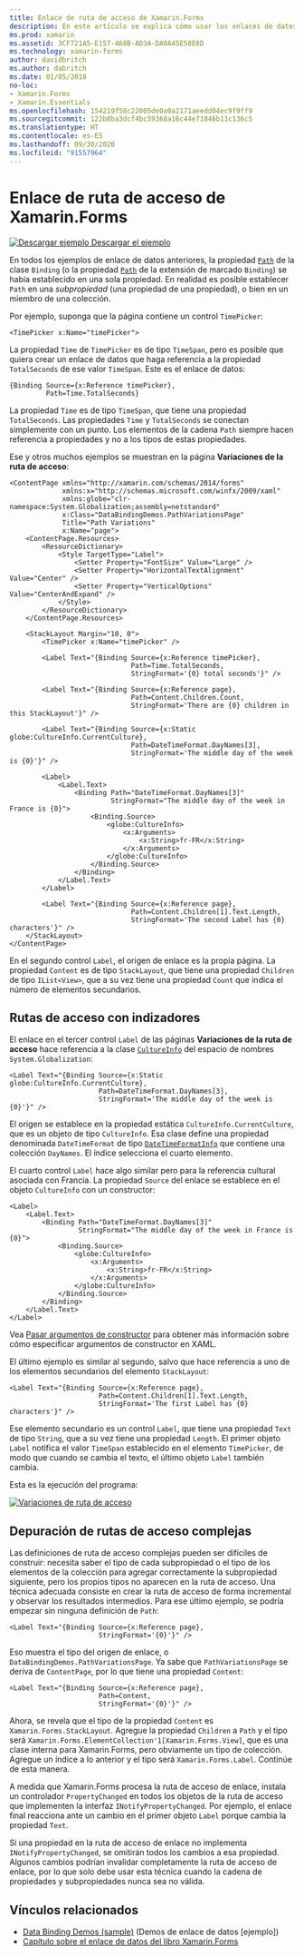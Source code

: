 ```yaml
---
title: Enlace de ruta de acceso de Xamarin.Forms
description: En este artículo se explica cómo usar los enlaces de datos de Xamarin.Forms para acceder a subpropiedades y miembros de colección con la propiedad Path de la clase Binding.
ms.prod: xamarin
ms.assetid: 3CF721A5-E157-468B-AD3A-DA0A45E58E8D
ms.technology: xamarin-forms
author: davidbritch
ms.author: dabritch
ms.date: 01/05/2018
no-loc:
- Xamarin.Forms
- Xamarin.Essentials
ms.openlocfilehash: 154219f58c22005de0a0a2171aeedd04ec9f9ff9
ms.sourcegitcommit: 122b8ba3dcf4bc59368a16c44e71846b11c136c5
ms.translationtype: HT
ms.contentlocale: es-ES
ms.lasthandoff: 09/30/2020
ms.locfileid: "91557964"
---
```

# <a name="no-locxamarinforms-binding-path"></a>Enlace de ruta de acceso de Xamarin.Forms

[![Descargar ejemplo](~/media/shared/download.png) Descargar el ejemplo](https://docs.microsoft.com/samples/xamarin/xamarin-forms-samples/databindingdemos)

En todos los ejemplos de enlace de datos anteriores, la propiedad [`Path`](xref:Xamarin.Forms.Binding.Path) de la clase `Binding` (o la propiedad [`Path`](xref:Xamarin.Forms.Xaml.BindingExtension.Path) de la extensión de marcado `Binding`) se había establecido en una sola propiedad. En realidad es posible establecer `Path` en una *subpropiedad* (una propiedad de una propiedad), o bien en un miembro de una colección.

Por ejemplo, suponga que la página contiene un control `TimePicker`:

```xaml
<TimePicker x:Name="timePicker">
```

La propiedad `Time` de `TimePicker` es de tipo `TimeSpan`, pero es posible que quiera crear un enlace de datos que haga referencia a la propiedad `TotalSeconds` de ese valor `TimeSpan`. Este es el enlace de datos:

```xaml
{Binding Source={x:Reference timePicker},
         Path=Time.TotalSeconds}
```

La propiedad `Time` es de tipo `TimeSpan`, que tiene una propiedad `TotalSeconds`. Las propiedades `Time` y `TotalSeconds` se conectan simplemente con un punto. Los elementos de la cadena `Path` siempre hacen referencia a propiedades y no a los tipos de estas propiedades.

Ese y otros muchos ejemplos se muestran en la página **Variaciones de la ruta de acceso**:

```xaml
<ContentPage xmlns="http://xamarin.com/schemas/2014/forms"
             xmlns:x="http://schemas.microsoft.com/winfx/2009/xaml"
             xmlns:globe="clr-namespace:System.Globalization;assembly=netstandard"
             x:Class="DataBindingDemos.PathVariationsPage"
             Title="Path Variations"
             x:Name="page">
    <ContentPage.Resources>
        <ResourceDictionary>
            <Style TargetType="Label">
                <Setter Property="FontSize" Value="Large" />
                <Setter Property="HorizontalTextAlignment" Value="Center" />
                <Setter Property="VerticalOptions" Value="CenterAndExpand" />
            </Style>
        </ResourceDictionary>
    </ContentPage.Resources>

    <StackLayout Margin="10, 0">
        <TimePicker x:Name="timePicker" />

        <Label Text="{Binding Source={x:Reference timePicker},
                              Path=Time.TotalSeconds,
                              StringFormat='{0} total seconds'}" />

        <Label Text="{Binding Source={x:Reference page},
                              Path=Content.Children.Count,
                              StringFormat='There are {0} children in this StackLayout'}" />

        <Label Text="{Binding Source={x:Static globe:CultureInfo.CurrentCulture},
                              Path=DateTimeFormat.DayNames[3],
                              StringFormat='The middle day of the week is {0}'}" />

        <Label>
            <Label.Text>
                <Binding Path="DateTimeFormat.DayNames[3]"
                         StringFormat="The middle day of the week in France is {0}">
                    <Binding.Source>
                        <globe:CultureInfo>
                            <x:Arguments>
                                <x:String>fr-FR</x:String>
                            </x:Arguments>
                        </globe:CultureInfo>
                    </Binding.Source>
                </Binding>
            </Label.Text>
        </Label>

        <Label Text="{Binding Source={x:Reference page},
                              Path=Content.Children[1].Text.Length,
                              StringFormat='The second Label has {0} characters'}" />
    </StackLayout>
</ContentPage>
```

En el segundo control `Label`, el origen de enlace es la propia página. La propiedad `Content` es de tipo `StackLayout`, que tiene una propiedad `Children` de tipo `IList<View>`, que a su vez tiene una propiedad `Count` que indica el número de elementos secundarios.

## <a name="paths-with-indexers"></a>Rutas de acceso con indizadores

El enlace en el tercer control `Label` de las páginas **Variaciones de la ruta de acceso** hace referencia a la clase [`CultureInfo`](xref:System.Globalization.CultureInfo) del espacio de nombres `System.Globalization`:

```xaml
<Label Text="{Binding Source={x:Static globe:CultureInfo.CurrentCulture},
                      Path=DateTimeFormat.DayNames[3],
                      StringFormat='The middle day of the week is {0}'}" />
```

El origen se establece en la propiedad estática `CultureInfo.CurrentCulture`, que es un objeto de tipo `CultureInfo`. Esa clase define una propiedad denominada `DateTimeFormat` de tipo [`DateTimeFormatInfo`](xref:System.Globalization.DateTimeFormatInfo) que contiene una colección `DayNames`. El índice selecciona el cuarto elemento.

El cuarto control `Label` hace algo similar pero para la referencia cultural asociada con Francia. La propiedad `Source` del enlace se establece en el objeto `CultureInfo` con un constructor:

```xaml
<Label>
    <Label.Text>
        <Binding Path="DateTimeFormat.DayNames[3]"
                 StringFormat="The middle day of the week in France is {0}">
            <Binding.Source>
                <globe:CultureInfo>
                    <x:Arguments>
                        <x:String>fr-FR</x:String>
                    </x:Arguments>
                </globe:CultureInfo>
            </Binding.Source>
        </Binding>
    </Label.Text>
</Label>
```

Vea [Pasar argumentos de constructor](~/xamarin-forms/xaml/passing-arguments.md#passing-constructor-arguments) para obtener más información sobre cómo especificar argumentos de constructor en XAML.

El último ejemplo es similar al segundo, salvo que hace referencia a uno de los elementos secundarios del elemento `StackLayout`:

```xaml
<Label Text="{Binding Source={x:Reference page},
                      Path=Content.Children[1].Text.Length,
                      StringFormat='The first Label has {0} characters'}" />
```

Ese elemento secundario es un control `Label`, que tiene una propiedad `Text` de tipo `String`, que a su vez tiene una propiedad `Length`. El primer objeto `Label` notifica el valor `TimeSpan` establecido en el elemento `TimePicker`, de modo que cuando se cambia el texto, el último objeto `Label` también cambia.

Esta es la ejecución del programa:

[![Variaciones de ruta de acceso](binding-path-images/pathvariations-small.png "Variaciones de ruta de acceso")](binding-path-images/pathvariations-large.png#lightbox "Variaciones de ruta de acceso")

## <a name="debugging-complex-paths"></a>Depuración de rutas de acceso complejas

Las definiciones de ruta de acceso complejas pueden ser difíciles de construir: necesita saber el tipo de cada subpropiedad o el tipo de los elementos de la colección para agregar correctamente la subpropiedad siguiente, pero los propios tipos no aparecen en la ruta de acceso. Una técnica adecuada consiste en crear la ruta de acceso de forma incremental y observar los resultados intermedios. Para ese último ejemplo, se podría empezar sin ninguna definición de `Path`:

```xaml
<Label Text="{Binding Source={x:Reference page},
                      StringFormat='{0}'}" />
```

Eso muestra el tipo del origen de enlace, o `DataBindingDemos.PathVariationsPage`. Ya sabe que `PathVariationsPage` se deriva de `ContentPage`, por lo que tiene una propiedad `Content`:

```xaml
<Label Text="{Binding Source={x:Reference page},
                      Path=Content,
                      StringFormat='{0}'}" />
```

Ahora, se revela que el tipo de la propiedad `Content` es `Xamarin.Forms.StackLayout`. Agregue la propiedad `Children` a `Path` y el tipo será `Xamarin.Forms.ElementCollection'1[Xamarin.Forms.View]`, que es una clase interna para Xamarin.Forms, pero obviamente un tipo de colección. Agregue un índice a lo anterior y el tipo será `Xamarin.Forms.Label`. Continúe de esta manera.

A medida que Xamarin.Forms procesa la ruta de acceso de enlace, instala un controlador `PropertyChanged` en todos los objetos de la ruta de acceso que implementen la interfaz `INotifyPropertyChanged`. Por ejemplo, el enlace final reacciona ante un cambio en el primer objeto `Label` porque cambia la propiedad `Text`.

Si una propiedad en la ruta de acceso de enlace no implementa `INotifyPropertyChanged`, se omitirán todos los cambios a esa propiedad. Algunos cambios podrían invalidar completamente la ruta de acceso de enlace, por lo que solo debe usar esta técnica cuando la cadena de propiedades y subpropiedades nunca sea no válida.

## <a name="related-links"></a>Vínculos relacionados

- [Data Binding Demos (sample)](/samples/xamarin/xamarin-forms-samples/databindingdemos) (Demos de enlace de datos [ejemplo])
- [Capítulo sobre el enlace de datos del libro Xamarin.Forms](~/xamarin-forms/creating-mobile-apps-xamarin-forms/summaries/chapter16.md)
